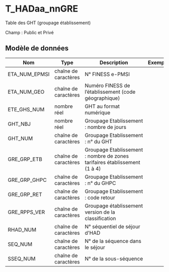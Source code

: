# T_HADaa_nnGRE

Table des GHT (groupage établissement)

Champ : Public et Privé


## Modèle de données

|Nom|Type|Description|Exemple|Propriétés|
|-|-|-|-|-|
|ETA_NUM_EPMSI|chaîne de caractères|N° FINESS e-PMSI|||
|ETA_NUM_GEO|chaîne de caractères|Numéro FINESS de l’établissement (code géographique)|||
|ETE_GHS_NUM|nombre réel|GHT au format numérique|||
|GHT_NBJ|nombre réel|Groupage Etablissement : nombre de jours|||
|GHT_NUM|chaîne de caractères|Groupage Etablissement : n° du GHT|||
|GRE_GRP_ETB|chaîne de caractères|Groupage Etablissement : nombre de zones tarifaires établissement (1 à 4)|||
|GRE_GRP_GHPC|chaîne de caractères|Groupage Etablissement : n° du GHPC|||
|GRE_GRP_RET|chaîne de caractères|Groupage Etablissement : code retour|||
|GRE_RPPS_VER|chaîne de caractères|Groupage établissement version de la classification|||
|RHAD_NUM|chaîne de caractères|N° séquentiel de séjour d'HAD|||
|SEQ_NUM|chaîne de caractères|N° de la séquence dans le séjour|||
|SSEQ_NUM|chaîne de caractères|N° de la sous-séquence|||
